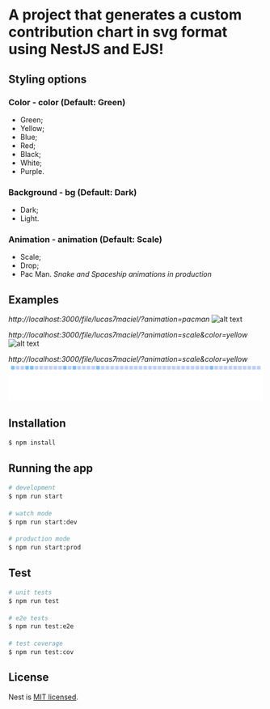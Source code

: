 # A project that generates a custom contribution chart in svg format using NestJS and EJS!

## Styling options
### Color - color (Default: Green)
- Green;
- Yellow;
- Blue;
- Red;
- Black;
- White;
- Purple.

### Background - bg (Default: Dark)
- Dark;
- Light.

### Animation - animation (Default: Scale)
- Scale;
- Drop;
- Pac Man.
_Snake and Spaceship animations in production_

## Examples
_http://localhost:3000/file/lucas7maciel/?animation=pacman_
![alt text](![image](https://github.com/lucas7maciel/lively-contributions/assets/80663597/c7c88d33-8d31-492e-99b5-927fc728405b)
)

_http://localhost:3000/file/lucas7maciel/?animation=scale&color=yellow_
![alt text](![image](https://github.com/lucas7maciel/lively-contributions/assets/80663597/dc015dc1-5139-42a2-9c37-1f07c58906fa)
)

_http://localhost:3000/file/lucas7maciel/?animation=scale&color=yellow_
![alt text](https://raw.githubusercontent.com/lucas7maciel/lively-contributions/4519accca61ee47342bdd823762a0a2aa406764e/example/light_blue_drop.svg?token=ATHNILKN4SURIE5SWKXQVHLFTS7VU)

## Installation

```bash
$ npm install
```

## Running the app

```bash
# development
$ npm run start

# watch mode
$ npm run start:dev

# production mode
$ npm run start:prod
```

## Test

```bash
# unit tests
$ npm run test

# e2e tests
$ npm run test:e2e

# test coverage
$ npm run test:cov
```

## License

Nest is [MIT licensed](LICENSE).
